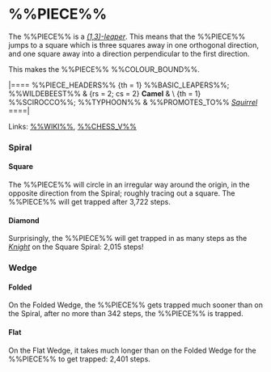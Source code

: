# %%PIECE%%

The %%PIECE%% is  a [*(1,3)-leaper*](leapers.html#basic_leapers). This means
that the %%PIECE%% jumps to a square which is three squares away in
one orthogonal
direction, and one square away into a direction perpendicular to the
first direction.

This makes the %%PIECE%% %%COLOUR_BOUND%%.

|====
%%PIECE_HEADERS%%
  {th = 1}  %%BASIC_LEAPERS%%; %%WILDEBEEST%%
& {rs = 2; cs = 2}
            **Camel**
&           \\
  {th = 1}  %%SCIROCCO%%; %%TYPHOON%%
&           %%PROMOTES_TO%% [*Squirrel*](squirrel.html)
====|
      
Links: [%%WIKI%%](#wiki:Camel_(chess)),
       [%%CHESS_V%%](#piece:camel)


### Spiral

#### Square

The %%PIECE%% will circle in an irregular way around the origin, in
the opposite direction from the Spiral; roughly tracing out a square.
The %%PIECE%% will get trapped after 3,722 steps.

#### Diamond

Surprisingly, the %%PIECE%% will get trapped in as many steps as
the [*Knight*](knight.html) on the Square Spiral: 2,015 steps!

### Wedge

#### Folded

On the Folded Wedge, the %%PIECE%% gets trapped much sooner than on
the Spiral, after no more than 342 steps, the %%PIECE%% is trapped.

#### Flat

On the Flat Wedge, it takes much longer than on the Folded Wedge for
the %%PIECE%% to get trapped: 2,401 steps.
